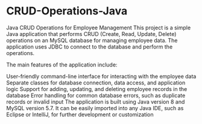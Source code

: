 # CRUD-Operations-Java
Java CRUD Operations for Employee Management
This project is a simple Java application that performs CRUD (Create, Read, Update, Delete) operations on an MySQL database for managing employee data. The application uses JDBC to connect to the database and perform the operations.

The main features of the application include:

User-friendly command-line interface for interacting with the employee data
Separate classes for database connection, data access, and application logic
Support for adding, updating, and deleting employee records in the database
Error handling for common database errors, such as duplicate records or invalid input
The application is built using Java version 8 and MySQL version 5.7. It can be easily imported into any Java IDE, such as Eclipse or IntelliJ, for further development or customization

